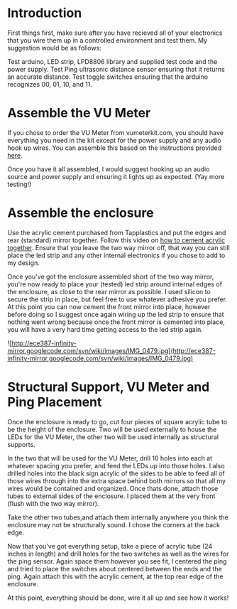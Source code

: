 # Introduction #

First things first, make sure after you have recieved all of your electronics that you wire them up in a controlled environment and test them. My suggestion would be as follows:

Test arduino, LED strip, LPD8806 library and supplied test code and the power supply.
Test Ping ultrasonic distance sensor ensuring that it returns an accurate distance.
Test toggle switches ensuring that the arduino recognizes 00, 01, 10, and 11.

# Assemble the VU Meter #

If you chose to order the VU Meter from vumeterkit.com, you should have everything you need in the kit except for the power supply and any audio hook up wires. You can assemble this based on the instructions provided [here](http://vumeterkit.com/assembly/).

Once you have it all assembled, I would suggest hooking up an audio source and power supply and ensuring it lights up as expected. (Yay more testing!)

# Assemble the enclosure #

Use the acrylic cement purchased from Tapplastics and put the edges and rear (standard) mirror together. Follow this video on [how to cement acrylic together](http://www.tapplastics.com/product_info/videos/how_to_glue_acrylic). Ensure that you leave the two way mirror off, that way you can still place the led strip and any other internal electronics if you chose to add to my design.

Once you've got the enclosure assembled short of the two way mirror, you're now ready to place your (tested) led strip around internal edges of the enclosure, as close to the rear mirror as possible. I used silicon to secure the strip in place, but feel free to use whatever adhesive you prefer. At this point you can now cement the front mirror into place, however before doing so I suggest once again wiring up the led strip to ensure that nothing went wrong because once the front mirror is cemented into place, you will have a very hard time getting access to the led strip again.

![http://ece387-infinity-mirror.googlecode.com/svn/wiki/images/IMG_0479.jpg](http://ece387-infinity-mirror.googlecode.com/svn/wiki/images/IMG_0479.jpg)

# Structural Support, VU Meter and Ping Placement #

Once the enclosure is ready to go, cut four pieces of square acrylic tube to be the height of the enclosure. Two will be used externally to house the LEDs for the VU Meter, the other two will be used internally as structural supports.

In the two that will be used for the VU Meter, drill 10 holes into each at whatever spacing you prefer, and feed the LEDs up into those holes. I also drilled holes into the black sign acrylic of the sides to be able to feed all of those wires through into the extra space behind both mirrors so that all my wires would be contained and organized. Once thats done, attach those tubes to external sides of the enclosure. I placed them at the very front (flush with the two way mirror).

Take the other two tubes,and attach them internally anywhere you think the enclosure may not be structurally sound. I chose the corners at the back edge.

Now that you've got everything setup, take a piece of acrylic tube (24 inches in length) and drill holes for the two switches as well as the wires for the ping sensor. Again space them however you see fit, I centered the ping and tried to place the switches about centered between the ends and the ping. Again attach this with the acrylic cement, at the top rear edge of the enclosure.

At this point, everything should be done, wire it all up and see how it works!